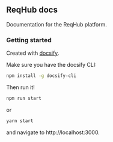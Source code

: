 ## ReqHub docs

Documentation for the ReqHub platform.


### Getting started

Created with [docsify](https://docsify.js.org/).

Make sure you have the docsify CLI:
```bash
npm install -g docsify-cli
```

Then run it!
```bash
npm run start
```
or
```bash
yarn start
```
and navigate to http://localhost:3000.
